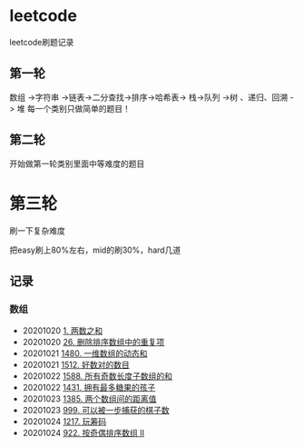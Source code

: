 # leetcode
 leetcode刷题记录

## 第一轮
数组 ->字符串 ->链表->二分查找->排序->哈希表-> 栈->队列 ->树 、递归、回溯 -> 堆 
每一个类别只做简单的题目！

## 第二轮
开始做第一轮类别里面中等难度的题目

# 第三轮
刷一下复杂难度

把easy刷上80%左右，mid的刷30%，hard几道

## 记录

### 数组

- 20201020   [1. 两数之和](https://leetcode-cn.com/problems/two-sum/)
- 20201020   [26. 删除排序数组中的重复项](https://leetcode-cn.com/problems/remove-duplicates-from-sorted-array/)
- 20201021   [1480. 一维数组的动态和](https://leetcode-cn.com/problems/running-sum-of-1d-array/)
- 20201021   [1512. 好数对的数目](https://leetcode-cn.com/problems/number-of-good-pairs/submissions/)
- 20201022   [1588.  所有奇数长度子数组的和](https://leetcode-cn.com/problems/sum-of-all-odd-length-subarrays/)
- 20201022   [1431. 拥有最多糖果的孩子](https://leetcode-cn.com/problems/kids-with-the-greatest-number-of-candies/)
- 20201023  [1385. 两个数组间的距离值](https://leetcode-cn.com/problems/find-the-distance-value-between-two-arrays/)
- 20201023  [999. 可以被一步捕获的棋子数](https://leetcode-cn.com/problems/available-captures-for-rook/)
- 20201024  [1217. 玩筹码](https://leetcode-cn.com/problems/minimum-cost-to-move-chips-to-the-same-position/submissions/)
- 20201024  [922. 按奇偶排序数组 II](https://leetcode-cn.com/problems/sort-array-by-parity-ii/)